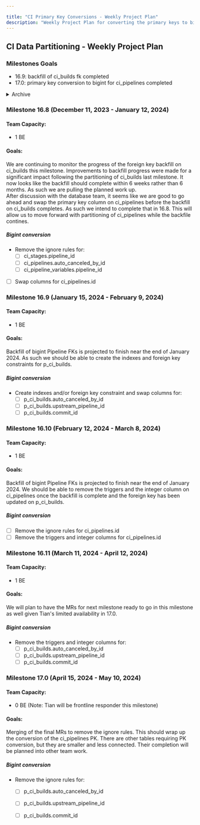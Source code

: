 ```yaml
---

title: "CI Primary Key Conversions - Weekly Project Plan"
description: "Weekly Project Plan for converting the primary keys to bigint - Pipeline Execution Group."
---
```



## CI Data Partitioning - Weekly Project Plan

### Milestones Goals
- 16.9: backfill of ci_builds fk completed
- 17.0: primary key conversion to bigint for ci_pipelines completed

<details markdown="1">
    <summary markdown="span">Archive</summary>

### Week of August 7, 2023

#### Team Capacity:

- 1 BE

#### Goals:

##### Bigint conversion
- [x] Verify foreign key backfill progress for `ci_pipelines.auto_canceled_by_id`
- [x] Merge MR to init conversion for `ci_sources_pipelines.pipeline_id` and `ci_sources_pipelines.source_pipeline_id`
- [~] Sync create index for `ci_pipeline_messages.pipeline_id` (moved to 16.4 and it's under ~"workflow::in review")

### Week of August 14, 2023

#### Team Capacity:

- 1 BE

#### Goals:

##### Bigint conversion
- [x] Verify foreign key backfill progress for `ci_pipelines.auto_canceled_by_id`, `ci_sources_pipelines.pipeline_id` and `ci_sources_pipelines.source_pipeline_id`
- [~] Create foreign key constraint for `ci_pipeline_messages.pipeline_id` and swap the columns (moved to 16.4)

### Week of August 21, 2023

#### Team Capacity:

- 1 BE

#### Goals:

##### Bigint conversion
- [x] Verify foreign key backfill progress for `ci_pipelines.auto_canceled_by_id`, `ci_sources_pipelines.pipeline_id` and `ci_sources_pipelines.source_pipeline_id`
- [~] Async create index for `ci_pipeline_chat_data.pipeline_id` and `ci_stages.pipeline_id` (under ~"workflow::in review")

### Week of  August 28, 2023

#### Team Capacity:

- 1 BE

#### Goals:

##### Bigint conversion
- [x] Verify foreign key backfill progress for `ci_pipelines.auto_canceled_by_id`
- [x] Async create index for `ci_sources_pipelines.pipeline_id` and `ci_sources_pipelines.source_pipeline_id` (max 2 index creation per week)


### Week of September 4, 2023

#### Team Capacity:

- 1 BE

#### Goals:

##### Bigint conversion
- [~] Async create index for `ci_pipelines.auto_canceled_by_id` (MR deployed, need to verify)
- [x] Sync create index for `ci_pipeline_chat_data.pipeline_id`
- [x] Foreign key for `ci_pipeline_chat_data.pipeline_id`
- [x] Sync create index for `ci_pipeline_messages.pipeline_id`
- [x] Create foreign key constraint for `ci_pipeline_messages.pipeline_id` and swap the columns
- [x] Async create index for `ci_pipeline_chat_data.pipeline_id` and `ci_stages.pipeline_id`
- [~] Sync create index for `ci_stages.pipeline_id` (need to wait for the async index creation)
- [~] Create foreign key constraint for `ci_stages.pipeline_id`
- When postgres has upgraded to 14, init conversion for: (PG for main is still at 12.9, need to wait for the upgrade)
    - [~] p_ci_builds.auto_canceled_by_id
    - [~] p_ci_builds.upstream_pipeline_id
    - [~] p_ci_builds.commit_id

### Week of September 11, 2023

#### Team Capacity:

- 1 BE

#### Goals:

##### Bigint conversion

- [~] Sync create index and foreign key constraint, and swap for `ci_pipelines.auto_canceled_by_id` (index)
- [~] Sync create index and foreign key constraint, and swap for `ci_sources_pipelines.pipeline_id` and `ci_sources_pipelines.source_pipeline_id`
- [x] Async create index for `ci_pipelines.auto_canceled_by_id` (MR deployed, need to verify)
- [x] Sync create index for `ci_stages.pipeline_id` (need to wait for the async index creation)
- When postgres has upgraded to 14 (this happened on Sep 12), init conversion for:
  - [~] p_ci_builds.auto_canceled_by_id
  - [~] p_ci_builds.upstream_pipeline_id
  - [~] p_ci_builds.commit_id


## Milestone 16.5 (September 18, 2023 - October 16, 2023)

### Week of September 18, 2023

#### Team Capacity:

- 1 BE

#### Goals:

##### Bigint conversion
- ---

### Week of September 25, 2023

#### Team Capacity:

- 1 BE

#### Goals:

##### Bigint conversion
- [ ] Run analyze on partitioned tables
- [ ] Helper and documentation for swapping columns

### Week of October 2, 2023

#### Team Capacity:

- 1 BE

#### Goals:

##### Bigint conversion


### Week of October 9, 2023

#### Team Capacity:

- 1 BE

#### Goals:

##### Bigint conversion


### Week of October 16, 2023

#### Team Capacity:

- 1 BE

#### Goals:

##### Bigint conversion
- For `ci_pipelines.auto_canceled_by_id`
  - [x] Sync create index (done in week 9.18)
  - [x] Async create foreign key constraint (done in week 9.25)
  - [x] Sync validate foreign key constraint
  - [~] Swap columns
- For `ci_sources_pipelines.pipeline_id` and `ci_sources_pipelines.source_pipeline_id`
  - [x] Sync create index (done in week 9.25)
  - [x] Async create foreign key constraint (done in week 9.25)
  - [x] Sync validate foreign key constraint
  - [x] Swap columns
- For `ci_pipeline_chat_data.pipeline_id`
  - [x] Swap columns
- For `ci_pipeline_variables.pipeline_id`
  - [~] Swap columns
- For `ci_stages.pipeline_id`
  - [x] Async create foreign key constraint (done in week 9.25)
  - [x] Sync validate foreign key constraint
  - [~] Swap columns
- For `ci_pipeline_messages.pipeline_id`
  - [x] Sync validate foreign key constraint (done in week 9.18)
  - [x] Swap columns
- Init conversion for:
  - [~] p_ci_builds.auto_canceled_by_id
  - [~] p_ci_builds.upstream_pipeline_id
  - [~] p_ci_builds.commit_id


### Milestone 16.6 (October 17, 2023 - November 10, 2023)

#### Team Capacity:

- 1 BE

#### Goals:

##### Bigint conversion

- For `ci_pipelines.auto_canceled_by_id`
    - [x] Swap columns
- For `ci_pipeline_variables.pipeline_id`
    - [x] Swap columns
- For `ci_stages.pipeline_id`
    - [x] Swap columns
- Init conversion for:
    - [x] p_ci_builds.auto_canceled_by_id
    - [x] p_ci_builds.upstream_pipeline_id
    - [x] p_ci_builds.commit_id
- **Stretch:** Remove the triggers and integer columns for:
    - [x] ci_sources_pipelines.pipeline_id
    - [x] ci_sources_pipelines.source_pipeline_id
    - [x] ci_pipeline_chat_data.pipeline_id
    - [x] ci_pipeline_messages.pipeline_id
    - [~] ci_stages.pipeline_id
    - [x] ci_pipeline_variables.pipeline_id
    - [~] ci_pipelines.auto_canceled_by_id


### Milestone 16.7 (November 13, 2023 - December 8, 2023)

#### Team Capacity:

- 1 BE

#### Goals:

We'll monitor progress of the foreign key backfill on ci_builds this milestone.
We will continue to create the necessary MRs for updating the indexes

##### Bigint conversion
- Remove the triggers and integer columns for:
    - [ ] ci_stages.pipeline_id
    - [ ] ci_pipelines.auto_canceled_by_id
- Remove the ignore rules for:
    - [x] ci_pipeline_chat_data.pipeline_id
    - [ ] ci_pipeline_messages.pipeline_id
    - [x] ci_sources_pipelines.pipeline_id
    - [x] ci_sources_pipelines.source_pipeline_id


</details>

### Milestone 16.8 (December 11, 2023 - January 12, 2024)

#### Team Capacity:

- 1 BE

#### Goals: 

We are continuing to monitor the progress of the foreign key backfill on ci_builds this milestone. 
Improvements to backfill progress were made for a significant impact following the partitioning of ci_builds last milestone.
It now looks like the backfill should complete within 6 weeks rather than 6 months. As such we are pulling the planned work up.  
After discussion with the database team, it seems like we are good to go ahead and swap the primary key column on ci_pipelines 
before the backfill on ci_builds completes. As such we intend to complete that in 16.8. This will allow us to move forward with 
partitioning of ci_pipelines while the backfile contines.

##### Bigint conversion

- Remove the ignore rules for:
    - [ ] ci_stages.pipeline_id
    - [ ] ci_pipelines.auto_canceled_by_id
    - [ ] ci_pipeline_variables.pipeline_id
- [ ] Swap columns for ci_pipelines.id


### Milestone 16.9 (January 15, 2024 - February 9, 2024)

#### Team Capacity:

- 1 BE

#### Goals: 

Backfill of bigint Pipeline FKs is projected to finish near the end of January 2024. 
As such we should be able to create the indexes and foreign key constraints for p_ci_builds.


##### Bigint conversion

- Create indexes and/or foreign key constraint and swap columns for:
    - [ ] p_ci_builds.auto_canceled_by_id
    - [ ] p_ci_builds.upstream_pipeline_id
    - [ ] p_ci_builds.commit_id

### Milestone 16.10 (February 12, 2024 - March 8, 2024)

#### Team Capacity:

- 1 BE

#### Goals: 
Backfill of bigint Pipeline FKs is projected to finish near the end of January 2024. 
We should be able to remove the triggers and the integer column on ci_pipelines once the backfill is complete and the foreign key has been updated on p_ci_builds. 

##### Bigint conversion
- [ ] Remove the ignore rules for ci_pipelines.id
- [ ] Remove the triggers and integer columns for ci_pipelines.id

### Milestone 16.11 (March 11, 2024 - April 12, 2024)

#### Team Capacity:

- 1 BE

#### Goals: 
We will plan to have the MRs for next milestone ready to go in this milestone as well given Tian's limited availability in 17.0.

##### Bigint conversion
- Remove the triggers and integer columns for:
    - [ ] p_ci_builds.auto_canceled_by_id
    - [ ] p_ci_builds.upstream_pipeline_id
    - [ ] p_ci_builds.commit_id

### Milestone 17.0 (April 15, 2024 - May 10, 2024)

#### Team Capacity:

- 0 BE (Note: Tian will be frontline responder this milestone)

#### Goals: 
Merging of the final MRs to remove the ignore rules. This should wrap up the conversion of the ci_pipelines PK. 
There are other tables requiring PK conversion, but they are smaller and less connected. Their completion will 
be planned into other team work. 

##### Bigint conversion
- Remove the ignore rules for:
    - [ ] p_ci_builds.auto_canceled_by_id
    - [ ] p_ci_builds.upstream_pipeline_id
    - [ ] p_ci_builds.commit_id

